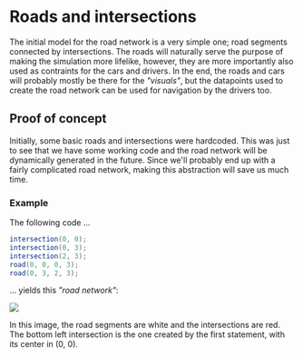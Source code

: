 # Roads and intersections
The initial model for the road network is a very simple one; road segments connected by intersections. The roads will naturally serve the purpose of making the simulation more lifelike, however, they are more importantly also used as contraints for the cars and drivers. In the end, the roads and cars will probably mostly be there for the _"visuals"_, but the datapoints used to create the road network can be used for navigation by the drivers too.

## Proof of concept
Initially, some basic roads and intersections were hardcoded. This was just to see that we have some working code and the road network will be dynamically generated in the future. Since we'll probably end up with a fairly complicated road network, making this abstraction will save us much time.

### Example
The following code ...

```csharp
intersection(0, 0);
intersection(0, 3);
intersection(2, 3);
road(0, 0, 0, 3);
road(0, 3, 2, 3);
```
... yields this _"road network"_:

<img src="https://i.imgur.com/udWCoC9.png">

In this image, the road segments are white and the intersections are red.  
The bottom left intersection is the one created by the first statement, with its center in (0, 0).
